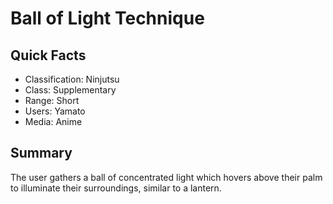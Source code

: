 # Ball of Light Technique

## Quick Facts
- Classification: Ninjutsu
- Class: Supplementary
- Range: Short
- Users: Yamato
- Media: Anime

## Summary
The user gathers a ball of concentrated light which hovers above their palm to illuminate their surroundings, similar to a lantern.

